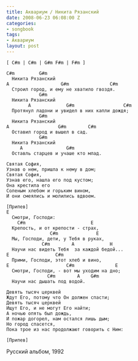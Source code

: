 ```yaml
---
title: Аквариум / Никита Рязанский
date: 2008-06-23 06:08:00 Z
categories:
- songbook
tags:
- Аквариум
layout: post
---
```


	[ C#m | C#m | G#m F#m | F#m ]
	
	C#m         G#m
	  Никита Рязанский
	A                   G#m               C#m
	  Строил город, и ему не хватило гвоздя.
	            G#m
	  Никита Рязанский
	        A             G#m                  C#m
	  Протянул ладони и увидел в них капли дождя;
	            G#m
	  Никита Рязанский
	A                  G#m        C#m
	  Оставил город и вышел в сад.
	            G#m
	  Никита Рязанский
	     A                G#m
	  Оставль старцев и учаше кто млад.
	
	Святая София,
	Узнав о нем, пришла к нему в дом;
	Святая София,
	Узнав его, нашла его под кустом;
	Она крестила его
	Соленым хлебом и горьким вином,
	И они смеялись и молились вдвоем.
	
	[Припев]
	E           
	  Смотри, Господи:
	    C#m                        E
	  Крепость, и от крепости - страх,
	                C#m              E
	  Мы, Господи, дети, у Тебя в руках,
	             C#m        A             H
	  Научи нас видеть Тебя  за каждой бедой...
	E                 C#m
	  Прими, Господи, этот хлеб и вино,
	E                     C#m               E
	  Смотри, Господи, - вот мы уходим на дно;
	               C#m        A    G#m
	  Научи нас дышать под водой.
	
	Девять тысяч церквей
	Ждут Его, потому что Он должен спасти;
	Девять тысяч церквей
	Ищут Его, и не могут Его найти;
	А ночью опять был дождь,
	И пожар догорел, нам остался лишь дым;
	Но город спасется,
	Пока трое из нас продолжают говорить с Ним:
	
	[Припев]

Русский альбом, 1992

